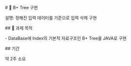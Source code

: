 \# 📘 B+ Tree 구현

설명: 정해진 입력 데이터를 기준으로 입력 삭제 구현



\## 🧠 과제 목적

\- DataBase에 Index의 기본적 자료구조인 B+ Tree를 JAVA로 구현



\##  기간

약 2주 소요



